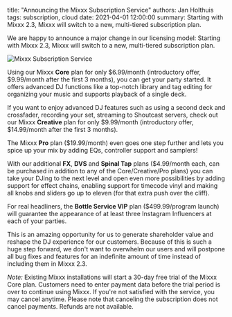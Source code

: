 title: "Announcing the Mixxx Subscription Service"
authors: Jan Holthuis
tags: subscription, cloud
date: 2021-04-01 12:00:00
summary: Starting with Mixxx 2.3, Mixxx will switch to a new, multi-tiered subscription plan.

We are happy to announce a major change in our licensing model:
Starting with Mixxx 2.3, Mixxx will switch to a new, multi-tiered subscription plan.

![Mixxx Subscription Service]({static}/images/news/subscription-service.png)

Using our Mixxx **Core** plan for only $6.99/month (introductory offer, $9.99/month after the first 3 months), you can get your party started.
It offers advanced DJ functions like a top-notch library and tag editing for organizing your music and supports playback of a single deck.

If you want to enjoy advanced DJ features such as using a second deck and crossfader, recording your set, streaming to Shoutcast servers, check out our Mixxx **Creative** plan for only $9.99/month (introductory offer, $14.99/month after the first 3 months).

The Mixxx **Pro** plan ($19.99/month) even goes one step further and lets you spice up your mix by adding EQs, controller support and samplers!

With our additional **FX**, **DVS** and **Spinal Tap** plans ($4.99/month each, can be purchased in addition to any of the Core/Creative/Pro plans) you can take your DJing to the next level and open even more possibilities by adding support for effect chains, enabling support for timecode vinyl and making all knobs and sliders go up to eleven (for that extra push over the cliff).

For real headliners, the **Bottle Service VIP** plan ($499.99/program launch) will guarantee the appearance of at least three Instagram Influencers at each of your parties.

This is an amazing opportunity for us to generate shareholder value and reshape the DJ experience for our customers.
Because of this is such a huge step forward, we don't want to overwhelm our users and will postpone all bug fixes and features for an indefinite amount of time instead of including them in Mixxx 2.3.

*Note:* Existing Mixxx installations will start a 30-day free trial of the Mixxx Core plan.
Customers need to enter payment data before the trial period is over to continue using Mixxx.
If you're not satisfied with the service, you may cancel anytime.
Please note that canceling the subscription does not cancel payments.
Refunds are not available.
